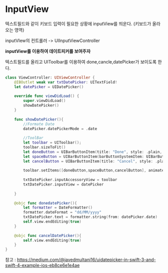 # InputView

텍스트필드와 같이 키보드 입력이 필요한 상황에 inputView를 띄운다. (키보드가 올라오는 영역)

inputVIew의 컨트롤러 -> UIInputViewController

**inputView를 이용하여 데이트피커를 보여주자**

텍스트필드를 올리고 UIToolbar를 이용하여 done,cancle,datePicker가 보이도록 한다.

```swift
class ViewController: UIViewController {
    @IBOutlet weak var txtDatePicker: UITextField!
    let datePicker = UIDatePicker()
    
    override func viewDidLoad() {
        super.viewDidLoad()
        showDatePicker()
    }
    
    func showDatePicker(){
        //Formate Date
        datePicker.datePickerMode = .date
        
        //ToolBar
        let toolbar = UIToolbar();
        toolbar.sizeToFit()
        let doneButton = UIBarButtonItem(title: "Done", style: .plain, target: self, action: #selector(donedatePicker));
        let spaceButton = UIBarButtonItem(barButtonSystemItem: UIBarButtonItem.SystemItem.flexibleSpace, target: nil, action: nil)
        let cancelButton = UIBarButtonItem(title: "Cancel", style: .plain, target: self, action: #selector(cancelDatePicker));
        
        toolbar.setItems([doneButton,spaceButton,cancelButton], animated: false)
        
        txtDatePicker.inputAccessoryView = toolbar
        txtDatePicker.inputView = datePicker
        
    }
    
    @objc func donedatePicker(){
        let formatter = DateFormatter()
        formatter.dateFormat = "dd/MM/yyyy"
        txtDatePicker.text = formatter.string(from: datePicker.date)
        self.view.endEditing(true)
    }
    
    @objc func cancelDatePicker(){
        self.view.endEditing(true)
    }
}

```

참고 : https://medium.com/@javedmultani16/uidatepicker-in-swift-3-and-swift-4-example-ios-eb8ce6e1e4ae